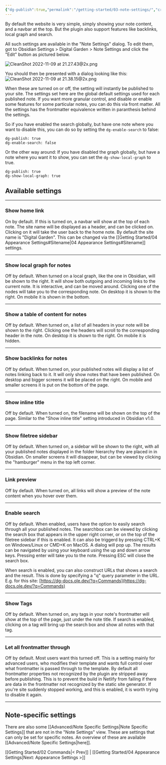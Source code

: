 ```yaml
---
{"dg-publish":true,"permalink":"/getting-started/03-note-settings/","created":"2022-11-09T21:25:24.865+01:00","updated":"2023-01-09T18:31:27.750+01:00"}
---
```


By default the website is very simple, simply showing your note content, and a navbar at the top. But the plugin also support features like backlinks, local graph and search. 

All such settings are available in the "Note Settings" dialog. To edit them, got to Obsidian Settings > Digital Garden > Note Settings and click the "Edit" button as pictured below. 

![CleanShot 2022-11-09 at 21.27.43@2x.png](/img/user/img/CleanShot%202022-11-09%20at%2021.27.43@2x.png)

You should then be presented with a dialog looking like this:
![CleanShot 2022-11-09 at 21.38.15@2x.png](/img/user/img/CleanShot%202022-11-09%20at%2021.38.15@2x.png)

When these are turned on or off, the setting will instantly be published to your site. The settings set here are the global default settings used for each published note. If you want more granular control, and disable or enable some features for some particular notes, you can do this via front matter. All the settings has the frontmatter equivalence written in paranthesis behind the settings. 

So if you have enabled the search globally, but have one note where you want to disable this, you can do so by setting the `dg-enable-search` to false:

```
dg-publish: true
dg-enable-search: false
```

Or the other way around: If you have disabled the graph globally, but have a note where you want it to show, you can set the `dg-show-local-graph` to true.

```
dg-publish: true
dg-show-local-graph: true
```


## Available settings

---

### Show home link
On by default. If this is turned on, a navbar will show at the top of each note. The site name will be displayed as a header, and can be clicked on. Clicking on it will take the user back to the home note. By default the site name is "Digital Garden". This can be changed via the [[Getting Started/04 Appearance Settings#Sitename\|04 Appearance Settings#Sitename]] settings. 

---

### Show local graph for notes
Off by default. When turned on a local graph, like the one in Obsidian, will be shown to the right. It will show both outgoing and incoming links to the current note. It is interactive, and can be moved around. Clicking one of the nodes will take you to the corresponding note.
On desktop it is shown to the right. On mobile it is shown in the bottom. 

---

### Show a table of content for notes
Off by default. When turned on, a list of all headers in your note will be shown to the right. Clicking one the headers will scroll to the corresponding header in the note.
On desktop it is shown to the right. On mobile it is hidden. 

---

### Show backlinks for notes
Off by default. When turned on, your published notes will display a list of notes linking back to it. It will only show notes that have been published. 
On desktop and bigger screens it will be placed on the right. On mobile and smaller screens it is put on the bottom of the page.

---

### Show inline title
Off by default. When turned on, the filename will be shown on the top of the page. Similar to the "Show inline title" setting introduced in Obsidian v1.0.

---

### Show filetree sidebar
Off by default. When turned on, a sidebar will be shown to the right, with all your published notes displayed in the folder hierarchy they are placed in in Obsidian. On smaller screens it will disappear, but can be viewed by clicking the "hamburger" menu in the top left corner.

---

### Link preview
Off by default. When turned on, all links will show a preview of the note content when you hover over them.

---

### Enable search
Off by default. When enabled, users have the option to easily search through all your published notes. The searchbox can be viewed by clicking the search box that appears in the upper right corner, or on the top of the filetree sidebar if this is enabled. It can also be triggerd by pressing CTRL+K on Windows/Linux or CMD+K on MacOS. 
A dialog will pop up. The results can be navigated by using your keyboard using the up and down arrow keys. Pressing enter will take you to the note. Pressing ESC will close the search box.

When search is enabled, you can also construct URLs that shows a search and the result. This is done by specifying a "q" query parameter in the URL. 
E.g. for this site: [https://dg-docs.ole.dev/?q=Commands](https://dg-docs.ole.dev/?q=Commands)

---

### Show Tags
Off by default. When turned on, any tags in your note's frontmatter will show at the top of the page, just under the note title. 
If search is enabled, clicking on a tag will bring up the search box and show all notes with that tag. 

---

### Let all frontmatter through
Off by default. Most users want this turned off. This is a setting mainly for advanced users, who modifies their template and wants full control over what frontmatter is passed through to the template. By default all frontmatter properties not recognized by the plugin are stripped away before publishing. This is to prevent the build in Netlify from failing if there are data in the frontmatter not recognized by the static site generator. If you're site suddenly stopped working, and this is enabled, it is worth trying to disable it again. 


---

## Note-specific settings
There are also some [[Advanced/Note Specific Settings\|Note Specific Settings]] that are not in the "Note Settings" view. These are settings that can only be set for specific notes. An overview of these are available [[Advanced/Note Specific Settings\|here]].


[[Getting Started/02 Commands\|< Prev]] | [[Getting Started/04 Appearance Settings\|Next: Appearance Settings >]]